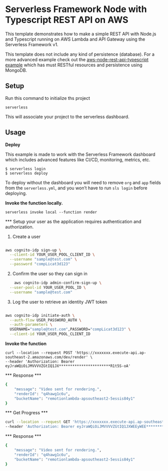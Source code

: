 <!--
title: 'AWS Simple HTTP Endpoint example in NodeJS with Typescript'
description: 'This template demonstrates how to make a simple REST API with Node.js and Typescript running on AWS Lambda and API Gateway using the Serverless Framework v1.'
layout: Doc
framework: v1
platform: AWS
language: nodeJS
priority: 10
authorLink: 'https://github.com/serverless'
authorName: 'Serverless, inc.'
authorAvatar: 'https://avatars1.githubusercontent.com/u/13742415?s=200&v=4'
-->

# Serverless Framework Node with Typescript REST API on AWS

This template demonstrates how to make a simple REST API with Node.js and Typescript running on AWS Lambda and API Gateway using the Serverless Framework v1.

This template does not include any kind of persistence (database). For a more advanced example check out the [aws-node-rest-api-typescript example](https://github.com/serverless/examples/tree/master/aws-node-rest-api-typescript) which has must RESTful resources and persistence using MongoDB.

## Setup

Run this command to initialize ths project

`serverless`

This will associate your project to the serverless dashboard.

## Usage

**Deploy**

This example is made to work with the Serverless Framework dashboard which includes advanced features like CI/CD, monitoring, metrics, etc.

```
$ serverless login
$ serverless deploy
```

To deploy without the dashboard you will need to remove `org` and `app` fields from the `serverless.yml`, and you won’t have to run `sls login` before deploying.

**Invoke the function locally.**

```
serverless invoke local --function render
```

*** Setup your user as the application requires authentication and authorization.

1. Create a user 

```bash

aws cognito-idp sign-up \
  --client-id YOUR_USER_POOL_CLIENT_ID \
  --username "sample@test.com" \
  --password "compLicat3d123"

```

2. Confirm the user so they can sign in

```bash
    aws cognito-idp admin-confirm-sign-up \
  --user-pool-id YOUR_USER_POOL_ID \
  --username "sample@test.com"
```

3. Log the user to retrieve an identity JWT token

```bash

aws cognito-idp initiate-auth \
  --auth-flow USER_PASSWORD_AUTH \
  --auth-parameters \
  USERNAME="sample@test.com",PASSWORD="compLicat3d123" \
  --client-id YOUR_USER_POOL_CLIENT_ID

```

**Invoke the function**

```
curl --location --request POST 'https://xxxxxxx.execute-api.ap-southeast-2.amazonaws.com/dev/render' \
--header 'Authorization: Bearer eyJraWQiOiJMVVVVZGtIQ1JX***********************R1t5S-oA'
```

*** Response ***
```bash
{
    "message": "Video sent for rendering.",
    "renderId": "q4hawg1c6u",
    "bucketName": "remotionlambda-apsoutheast2-5essis84y1"
}
```


*** Get Progress ***


```bash
curl --location --request GET 'https://xxxxxxx.execute-api.ap-southeast-2.amazonaws.com/dev/render/q4hawg1c6u?bucketName=remotionlambda-apsoutheast2-5essis84y1' \
--header 'Authorization: Bearer eyJraWQiOiJMVVVVZGtIQ1JXWEEyWEE***********FRjTjMKR1t5S-oA'

```

*** Response ***
```bash
{
    "message": "Video sent for rendering.",
    "renderId": "q4hawg1c6u",
    "bucketName": "remotionlambda-apsoutheast2-5essis84y1"
}
```